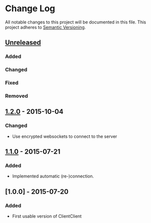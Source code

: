 # Change Log
All notable changes to this project will be documented in this file.
This project adheres to [Semantic Versioning](http://semver.org/).

## [Unreleased][unreleased]
### Added
### Changed
### Fixed
### Removed

## [1.2.0] - 2015-10-04
### Changed
- Use encrypted websockets to connect to the server

## [1.1.0] - 2015-07-21
### Added
- Implemented automatic (re-)connection.

## [1.0.0] - 2015-07-20
### Added
- First usable version of ClientClient

[unreleased]: https://github.com/markuspg/ClientClient/compare/v1.2.0...HEAD
[1.2.0]: https://github.com/markuspg/ClientClient/compare/v1.1.0...v1.2.0
[1.1.0]: https://github.com/markuspg/ClientClient/compare/v1.0.0...v1.1.0
